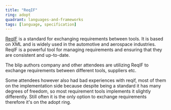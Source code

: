 ```yaml
---
title: "ReqIF"
ring: adopt
quadrant: languages-and-frameworks
tags: [language, specification]
---
```


[ReqIF](https://www.omg.org/spec/ReqIF/) is a standard for exchanging requirements between tools. It is based on XML and is widely used in the automotive and aerospace industries. ReqIF is a powerful tool for managing requirements and ensuring that they are consistent and up-to-date.

The blip authors company and other attendees are utilizing ReqIF to exchange requirements between different tools, suppliers etc.

Some attendees however also had bad experiences with reqif, most of them on the implementation side because despite being a standard it has many degrees of freedom, so most requirement tools implements it slightly differently. Still often it is the only option to exchange requirements therefore it's on the adopt ring.
